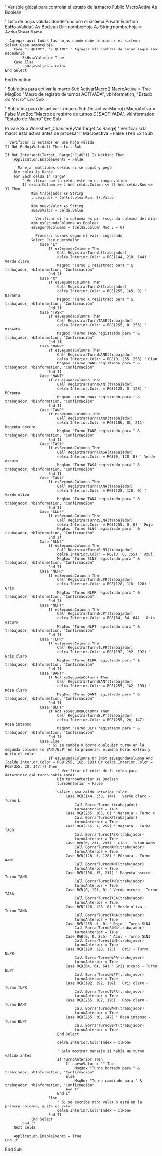 ' Variable global para controlar el estado de la macro
Public MacroActiva As Boolean

' Lista de hojas válidas donde funciona el sistema
Private Function EsHojaValida() As Boolean
    Dim nombreHoja As String
    nombreHoja = ActiveSheet.Name
    
    ' Agregar aquí todas las hojas donde debe funcionar el sistema
    Select Case nombreHoja
        Case "1_QUINC", "2_QUINC" ' Agregar más nombres de hojas según sea necesario
            EsHojaValida = True
        Case Else
            EsHojaValida = False
    End Select
End Function

' Subrutina para activar la macro
Sub ActivarMacro()
    MacroActiva = True
    MsgBox "Macro de registro de turnos ACTIVADA", vbInformation, "Estado de Macro"
End Sub

' Subrutina para desactivar la macro
Sub DesactivarMacro()
    MacroActiva = False
    MsgBox "Macro de registro de turnos DESACTIVADA", vbInformation, "Estado de Macro"
End Sub

Private Sub Worksheet_Change(ByVal Target As Range)
    ' Verificar si la macro está activa antes de procesar
    If MacroActiva = False Then Exit Sub
    
    ' Verificar si estamos en una hoja válida
    If Not EsHojaValida() Then Exit Sub
    
    If Not Intersect(Target, Range("C:AK")) Is Nothing Then
        Application.EnableEvents = False

        ' Manejar múltiples celdas si se copió y pegó
        Dim celda As Range
        For Each celda In Target
            ' Verificar que la celda esté en el rango válido
            If celda.Column >= 3 And celda.Column <= 37 And celda.Row <= 37 Then
                Dim trabajador As String
                trabajador = Cells(celda.Row, 2).Value

                Dim nuevoValor As String
                nuevoValor = celda.Value

                ' Verificar si la columna es par (segunda columna del día)
                Dim esSegundaColumna As Boolean
                esSegundaColumna = (celda.Column Mod 2 = 0)

                ' Procesar turnos según el valor ingresado
                Select Case nuevoValor
                    Case "L"
                        If esSegundaColumna Then
                            Call RegistrarTurnoL(trabajador)
                            celda.Interior.Color = RGB(144, 238, 144) ' Verde claro
                            MsgBox "Turno L registrado para " & trabajador, vbInformation, "Confirmación"
                        End If
                    Case "X"
                        If esSegundaColumna Then
                            Call RegistrarTurnoX(trabajador)
                            celda.Interior.Color = RGB(255, 165, 0) ' Naranja
                            MsgBox "Turno X registrado para " & trabajador, vbInformation, "Confirmación"
                        End If
                    Case "TASR"
                        If esSegundaColumna Then
                            Call RegistrarTurnoTASR(trabajador)
                            celda.Interior.Color = RGB(255, 0, 255) ' Magenta
                            MsgBox "Turno TASR registrado para " & trabajador, vbInformation, "Confirmación"
                        End If
                    Case "NANR"
                        If esSegundaColumna Then
                            Call RegistrarTurnoNANR(trabajador)
                            celda.Interior.Color = RGB(0, 255, 255) ' Cian
                            MsgBox "Turno NANR registrado para " & trabajador, vbInformation, "Confirmación"
                        End If
                    Case "NANT"
                        If esSegundaColumna Then
                            Call RegistrarTurnoNANT(trabajador)
                            celda.Interior.Color = RGB(128, 0, 128) ' Púrpura
                            MsgBox "Turno NANT registrado para " & trabajador, vbInformation, "Confirmación"
                        End If
                    Case "TANR"
                        If esSegundaColumna Then
                            Call RegistrarTurnoTANR(trabajador)
                            celda.Interior.Color = RGB(186, 85, 211) ' Magenta oscuro
                            MsgBox "Turno TANR registrado para " & trabajador, vbInformation, "Confirmación"
                        End If
                    Case "TASA"
                        If esSegundaColumna Then
                            Call RegistrarTurnoTASA(trabajador)
                            celda.Interior.Color = RGB(0, 128, 0) ' Verde oscuro
                            MsgBox "Turno TASA registrado para " & trabajador, vbInformation, "Confirmación"
                        End If
                    Case "TANA"
                        If esSegundaColumna Then
                            Call RegistrarTurnoTANA(trabajador)
                            celda.Interior.Color = RGB(128, 128, 0) ' Verde oliva
                            MsgBox "Turno TANA registrado para " & trabajador, vbInformation, "Confirmación"
                        End If
                    Case "SLN4"
                        If esSegundaColumna Then
                            Call RegistrarTurnoSLN4(trabajador)
                            celda.Interior.Color = RGB(255, 0, 0) ' Rojo
                            MsgBox "Turno SLN4 registrado para " & trabajador, vbInformation, "Confirmación"
                        End If
                    Case "SLN3"
                        If esSegundaColumna Then
                            Call RegistrarTurnoSLN3(trabajador)
                            celda.Interior.Color = RGB(0, 0, 255) ' Azul
                            MsgBox "Turno SLN3 registrado para " & trabajador, vbInformation, "Confirmación"
                        End If
                    Case "NLPR"
                        If esSegundaColumna Then
                            Call RegistrarTurnoNLPR(trabajador)
                            celda.Interior.Color = RGB(128, 128, 128) ' Gris
                            MsgBox "Turno NLPR registrado para " & trabajador, vbInformation, "Confirmación"
                        End If
                    Case "NLPT"
                        If esSegundaColumna Then
                            Call RegistrarTurnoNLPT(trabajador)
                            celda.Interior.Color = RGB(64, 64, 64) ' Gris oscuro
                            MsgBox "Turno NLPT registrado para " & trabajador, vbInformation, "Confirmación"
                        End If
                    Case "TLPR"
                        If esSegundaColumna Then
                            Call RegistrarTurnoTLPR(trabajador)
                            celda.Interior.Color = RGB(192, 192, 192) ' Gris claro
                            MsgBox "Turno TLPR registrado para " & trabajador, vbInformation, "Confirmación"
                        End If
                    Case "BANT"
                        If Not esSegundaColumna Then
                            Call RegistrarTurnoBANT(trabajador)
                            celda.Interior.Color = RGB(255, 182, 193) ' Rosa claro
                            MsgBox "Turno BANT registrado para " & trabajador, vbInformation, "Confirmación"
                        End If
                    Case "BLPT"
                        If Not esSegundaColumna Then
                            Call RegistrarTurnoBLPT(trabajador)
                            celda.Interior.Color = RGB(255, 20, 147) ' Rosa intenso
                            MsgBox "Turno BLPT registrado para " & trabajador, vbInformation, "Confirmación"
                        End If
                    Case Else
                        ' Si se cambia o borra cualquier turno en la segunda columna (o BANT/BLPT en la primera), elimina horas extras y quita el color
                        If esSegundaColumna Or (Not esSegundaColumna And (celda.Interior.Color = RGB(255, 182, 193) Or celda.Interior.Color = RGB(255, 20, 147))) Then
                            ' Verificar el color de la celda para determinar qué turno había antes
                            Dim turnoAnterior As Boolean
                            turnoAnterior = False
                            
                            Select Case celda.Interior.Color
                                Case RGB(144, 238, 144) ' Verde claro - Turno L
                                    Call BorrarTurnoL(trabajador)
                                    turnoAnterior = True
                                Case RGB(255, 165, 0) ' Naranja - Turno X
                                    Call BorrarTurnoX(trabajador)
                                    turnoAnterior = True
                                Case RGB(255, 0, 255) ' Magenta - Turno TASR
                                    Call BorrarTurnoTASR(trabajador)
                                    turnoAnterior = True
                                Case RGB(0, 255, 255) ' Cian - Turno NANR
                                    Call BorrarTurnoNANR(trabajador)
                                    turnoAnterior = True
                                Case RGB(128, 0, 128) ' Púrpura - Turno NANT
                                    Call BorrarTurnoNANT(trabajador)
                                    turnoAnterior = True
                                Case RGB(186, 85, 211) ' Magenta oscuro - Turno TANR
                                    Call BorrarTurnoTANR(trabajador)
                                    turnoAnterior = True
                                Case RGB(0, 128, 0) ' Verde oscuro - Turno TASA
                                    Call BorrarTurnoTASA(trabajador)
                                    turnoAnterior = True
                                Case RGB(128, 128, 0) ' Verde oliva - Turno TANA
                                    Call BorrarTurnoTANA(trabajador)
                                    turnoAnterior = True
                                Case RGB(255, 0, 0) ' Rojo - Turno SLN4
                                    Call BorrarTurnoSLN4(trabajador)
                                    turnoAnterior = True
                                Case RGB(0, 0, 255) ' Azul - Turno SLN3
                                    Call BorrarTurnoSLN3(trabajador)
                                    turnoAnterior = True
                                Case RGB(128, 128, 128) ' Gris - Turno NLPR
                                    Call BorrarTurnoNLPR(trabajador)
                                    turnoAnterior = True
                                Case RGB(64, 64, 64) ' Gris oscuro - Turno NLPT
                                    Call BorrarTurnoNLPT(trabajador)
                                    turnoAnterior = True
                                Case RGB(192, 192, 192) ' Gris claro - Turno TLPR
                                    Call BorrarTurnoTLPR(trabajador)
                                    turnoAnterior = True
                                Case RGB(255, 182, 193) ' Rosa claro - Turno BANT
                                    Call BorrarTurnoBANT(trabajador)
                                    turnoAnterior = True
                                Case RGB(255, 20, 147) ' Rosa intenso - Turno BLPT
                                    Call BorrarTurnoBLPT(trabajador)
                                    turnoAnterior = True
                            End Select
                            
                            celda.Interior.ColorIndex = xlNone
                            
                            ' Solo mostrar mensaje si había un turno válido antes
                            If turnoAnterior Then
                                If nuevoValor = "" Then
                                    MsgBox "Turno borrado para " & trabajador, vbInformation, "Confirmación"
                                Else
                                    MsgBox "Turno cambiado para " & trabajador, vbInformation, "Confirmación"
                                End If
                            End If
                        Else
                            ' Si se escribe otro valor o está en la primera columna, quita el color
                            celda.Interior.ColorIndex = xlNone
                        End If
                End Select
            End If
        Next celda

        Application.EnableEvents = True
    End If
End Sub
